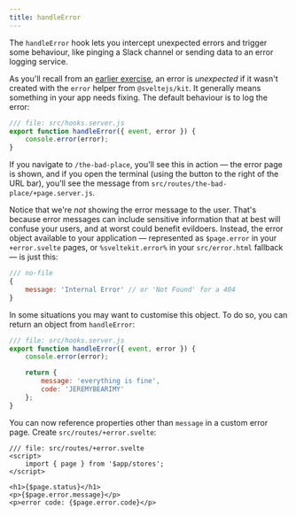 ```yaml
---
title: handleError
---
```


The `handleError` hook lets you intercept unexpected errors and trigger some behaviour, like pinging a Slack channel or sending data to an error logging service.

As you'll recall from an [earlier exercise](error-basics), an error is _unexpected_ if it wasn't created with the `error` helper from `@sveltejs/kit`. It generally means something in your app needs fixing. The default behaviour is to log the error:

```js
/// file: src/hooks.server.js
export function handleError({ event, error }) {
	console.error(error);
}
```

If you navigate to `/the-bad-place`, you'll see this in action — the error page is shown, and if you open the terminal (using the button to the right of the URL bar), you'll see the message from `src/routes/the-bad-place/+page.server.js`.

Notice that we're _not_ showing the error message to the user. That's because error messages can include sensitive information that at best will confuse your users, and at worst could benefit evildoers. Instead, the error object available to your application — represented as `$page.error` in your `+error.svelte` pages, or `%sveltekit.error%` in your `src/error.html` fallback — is just this:

```js
/// no-file
{
	message: 'Internal Error' // or 'Not Found' for a 404
}
```

In some situations you may want to customise this object. To do so, you can return an object from `handleError`:

```js
/// file: src/hooks.server.js
export function handleError({ event, error }) {
	console.error(error);

	return {
		message: 'everything is fine',
		code: 'JEREMYBEARIMY'
	};
}
```

You can now reference properties other than `message` in a custom error page. Create `src/routes/+error.svelte`:

```svelte
/// file: src/routes/+error.svelte
<script>
	import { page } from '$app/stores';
</script>

<h1>{$page.status}</h1>
<p>{$page.error.message}</p>
<p>error code: {$page.error.code}</p>
```
